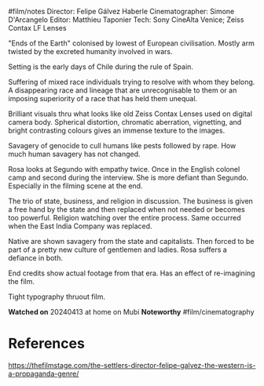 #film/notes 
Director: Felipe Gálvez Haberle
Cinematographer: Simone D'Arcangelo
Editor: Matthieu Taponier
Tech: Sony CineAlta Venice; Zeiss Contax LF Lenses


"Ends of the Earth" colonised by lowest of European civilisation. Mostly arm twisted by the excreted humanity involved in wars.

Setting is the early days of Chile during the rule of Spain.

Suffering of mixed race individuals trying to resolve with whom they belong. A disappearing race and lineage that are unrecognisable to them or an imposing superiority of a race that has held them unequal.

Brilliant visuals thru what looks like old Zeiss Contax Lenses used on digital camera body. Spherical distortion, chromatic aberration, vignetting, and bright contrasting colours gives an immense texture to the images.

Savagery of genocide to cull humans like pests followed by rape. How much human savagery has not changed.

Rosa looks at Segundo with empathy twice. Once in the English colonel camp and second during the interview. She is more defiant than Segundo. Especially in the filming scene at the end.

The trio of state, business, and religion in discussion. The business is given a free hand by the state and then replaced when not needed or becomes too powerful. Religion watching over the entire process. Same occurred when the East India Company was replaced.

Native are shown savagery from the state and capitalists. Then forced to be part of a pretty new culture of gentlemen and ladies. Rosa suffers a defiance in both.

End credits show actual footage from that era. Has an effect of re-imagining the film.

Tight typography thruout film.

**Watched on** 20240413 at home on Mubi
**Noteworthy** #film/cinematography 

# References
https://thefilmstage.com/the-settlers-director-felipe-galvez-the-western-is-a-propaganda-genre/
